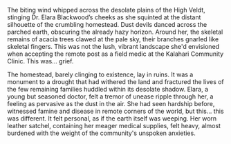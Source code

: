 The biting wind whipped across the desolate plains of the High Veldt, stinging Dr. Elara Blackwood’s cheeks as she squinted at the distant silhouette of the crumbling homestead.  Dust devils danced across the parched earth, obscuring the already hazy horizon.  Around her, the skeletal remains of acacia trees clawed at the pale sky, their branches gnarled like skeletal fingers.  This was not the lush, vibrant landscape she'd envisioned when accepting the remote post as a field medic at the Kalahari Community Clinic.  This was…  grief.

The homestead, barely clinging to existence, lay in ruins.  It was a monument to a drought that had withered the land and fractured the lives of the few remaining families huddled within its desolate shadow.  Elara, a young but seasoned doctor, felt a tremor of unease ripple through her, a feeling as pervasive as the dust in the air. She had seen hardship before, witnessed famine and disease in remote corners of the world, but this… this was different.  It felt personal, as if the earth itself was weeping.  Her worn leather satchel, containing her meager medical supplies, felt heavy, almost burdened with the weight of the community's unspoken anxieties.


